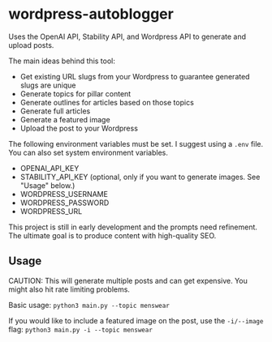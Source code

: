 # wordpress-autoblogger

Uses the OpenAI API, Stability API, and Wordpress API to generate and upload posts.

The main ideas behind this tool:
* Get existing URL slugs from your Wordpress to guarantee generated slugs are unique
* Generate topics for pillar content
* Generate outlines for articles based on those topics
* Generate full articles
* Generate a featured image
* Upload the post to your Wordpress

The following environment variables must be set. I suggest using a `.env` file. You can also set system environment variables.

* OPENAI_API_KEY
* STABILITY_API_KEY (optional, only if you want to generate images. See "Usage" below.)
* WORDPRESS_USERNAME
* WORDPRESS_PASSWORD
* WORDPRESS_URL

This project is still in early development and the prompts need refinement. The ultimate goal is to produce content with high-quality SEO.

## Usage

CAUTION: This will generate multiple posts and can get expensive. You might also hit rate limiting problems.

Basic usage:
`python3 main.py --topic menswear`

If you would like to include a featured image on the post, use the `-i/--image` flag:
`python3 main.py -i --topic menswear`
